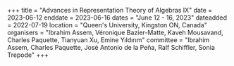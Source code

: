 +++
title = "Advances in Representation Theory of Algebras IX"
date = 2023-06-12
enddate = 2023-06-16
dates = "June 12 - 16, 2023"
dateadded = 2022-07-19
location = "Queen's University, Kingston ON, Canada"
organisers = "Ibrahim Assem, Véronique Bazier-Matte, Kaveh Mousavand, Charles Paquette, Tianyuan Xu, Emine Yıldırım"
committee = "Ibrahim Assem, Charles Paquette, José Antonio de la Peña, Ralf Schiffler, Sonia Trepode"
+++